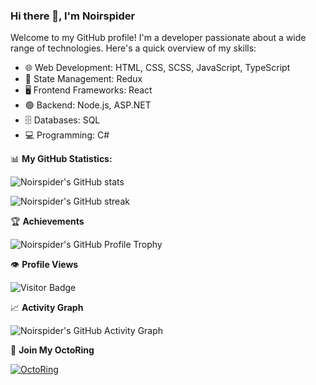 
### Hi there 👋, I'm Noirspider

Welcome to my GitHub profile! I'm a developer passionate about a wide range of technologies. Here's a quick overview of my skills:

- 🌐 Web Development: HTML, CSS, SCSS, JavaScript, TypeScript
- 🔄 State Management: Redux
- 🖥️ Frontend Frameworks: React
- 🟢 Backend: Node.js, ASP.NET
- 🗄️ Databases: SQL
- 💻 Programming: C#

📊 **My GitHub Statistics:**

![Noirspider's GitHub stats](https://github-readme-stats.vercel.app/api?username=Noirspider&show_icons=true&theme=algolia)

![Noirspider's GitHub streak](https://github-readme-streak-stats.herokuapp.com/?user=Noirspider&theme=algolia)

🏆 **Achievements**

![Noirspider's GitHub Profile Trophy](https://github-profile-trophy.vercel.app/?username=Noirspider&theme=nord)

👁️ **Profile Views**

![Visitor Badge](https://visitor-badge.laobi.icu/badge?page_id=Noirspider.Noirspider)

📈 **Activity Graph**

![Noirspider's GitHub Activity Graph](https://activity-graph.herokuapp.com/graph?username=Noirspider&bg_color=ffffff&color=000000&line=000000&point=000000&area=true&hide_border=true)

💠 **Join My OctoRing**

[![OctoRing](https://img.shields.io/badge/Join-My%20OctoRing-blue)](https://github.com/Noirspider/octo-ring)


<!--
**Noirspider/Noirspider** is a ✨ _special_ ✨ repository because its `README.md` (this file) appears on your GitHub profile.

Here are some ideas to get you started:

- 🔭 I’m currently working on ...
- 🌱 I’m currently learning ...
- 👯 I’m looking to collaborate on ...
- 🤔 I’m looking for help with ...
- 💬 Ask me about ...
- 📫 How to reach me: ...
- 😄 Pronouns: ...
- ⚡ Fun fact: ...
-->
